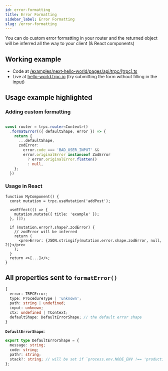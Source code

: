 ```yaml
---
id: error-formatting
title: Error Formatting
sidebar_label: Error Formatting
slug: /error-formatting
---
```


You can do custom error formatting in your router and the returned object will be inferred all the way to your client (& React components)


## Working example

- Code at [/examples/next-hello-world/pages/api/trpc/\[trpc\].ts](https://github.com/trpc/trpc/blob/main/examples/next-hello-world/pages/api/trpc/%5Btrpc%5D.ts)
- Live at [hello-world.trpc.io](https://hello-world.trpc.io) (try submitting the form without filling in the input)


## Usage example highlighted

### Adding custom formatting

```ts

const router = trpc.router<Context>()
  .formatError(({ defaultShape, error }) => {
    return {
      ...defaultShape,
      zodError:
        error.code === 'BAD_USER_INPUT' &&
        error.originalError instanceof ZodError
          ? error.originalError.flatten()
          : null,
    };
  })
```


### Usage in React

```tsx
function MyComponent() {
  const mutation = trpc.useMutation('addPost');

  useEffect(() => {
    mutation.mutate({ title: 'example' });
  }, []);

  if (mutation.error?.shape?.zodError) {
    // zodError will be inferred
    return (
      <pre>Error: {JSON.stringify(mutation.error.shape.zodError, null, 2)}</pre>
    );
  }
  return <>[...]</>;
}
```


## All properties sent to `formatError()`

```ts
{
  error: TRPCError;
  type: ProcedureType | 'unknown';
  path: string | undefined;
  input: unknown;
  ctx: undefined | TContext;
  defaultShape: DefaultErrorShape; // the default error shape
}
```

**`DefaultErrorShape`:**

```ts
export type DefaultErrorShape = {
  message: string;
  code: string;
  path?: string;
  stack?: string; // will be set if `process.env.NODE_ENV !== 'production'`
};
```